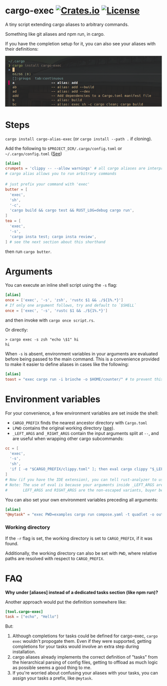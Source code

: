 # cargo-exec [![Crates.io](https://img.shields.io/crates/v/cargo-alias-exec)](https://crates.io/crates/cargo-alias-exec) [![License](https://img.shields.io/github/license/squirreljetpack/cargo-exec)](https://github.com/squirreljetpack/cargo-exec/blob/main/LICENSE)

A tiny script extending cargo aliases to arbitrary commands.

Something like git aliases and npm run, in cargo.

If you have the completion setup for it, you can also see your aliases with their definitions:

![cargo completions](screen.png)

# Steps

`cargo install cargo-alias-exec` (or `cargo install --path .` if cloning).

Add the following to `$PROJECT_DIR/.cargo/config.toml` or `~/.cargo/config.toml` ([See](https://doc.rust-lang.org/cargo/reference/config.html))

```toml
[alias]
crumpets = 'clippy -- --allow warnings' # all cargo aliases are interpreted as cargo subcommands
# cargo alias allows you to run arbitrary commands

# just prefix your command with 'exec'
butter = [
  'exec',
  'sh',
  '-c',
  'cargo build && cargo test && RUST_LOG=debug cargo run',
]
tea = [
  'exec',
  '-s',
  'cargo insta test; cargo insta review',
] # see the next section about this shorthand
```

then run `cargo butter`.

# Arguments

You can execute an inline shell script using the `-s` flag:

```toml
[alias]
once = ['exec', '-s', 'zsh', 'rustc $1 && ./${1%.*}']
# If only one argument follows, try and default to `$SHELL`
once = ['exec', '-s', 'rustc $1 && ./${1%.*}']
```

and then invoke with `cargo once script.rs`.

Or directly:

```shell
> cargo exec -s zsh "echo \$1" hi
hi
```

When `-s` is absent, environment variables in your arguments are evaluated before being passed to the main command. This is a convenience provided to make it easier to define aliases in cases like the following:

```toml
[alias]
toast = "exec cargo run -i brioche -o $HOME/counter/" # to prevent this behavior, escape $ like so: \$HOME
```

# Environment variables

For your convenience, a few environment variables are set inside the shell:

- `CARGO_PREFIX` finds the nearest ancestor directory with `Cargo.toml`
- `LPWD` contains the original working directory ([see](#working-directory)).
- `_LEFT_ARGS` and `_RIGHT_ARGS` contain the input arguments split at `--`, and are useful when wrapping other cargo subcommands:

```toml
cc = [
  'exec',
  '-s',
  'sh',
  'if [ -e "$CARGO_PREFIX/clippy.toml" ]; then eval cargo clippy "$_LEFT_ARGS" -- -A clippy::uninlined_format_args "$_RIGHT_ARGS"; else cargo check; fi',
]
# Now (if you have the IDE extension), you can tell rust-analyzer to use cc as your custom cargo-check command
# Note: The use of eval is because your arguments inside _LEFT_ARGS are escaped for whitespace-safety
#       LEFT_ARGS and RIGHT_ARGS are the non-escaped variants, buyer beware!
```

You can also set your own environment variables preceding all arguments:

```toml
[alias]
"@mytask" = "exec PWD=examples cargo run compose.yaml -t quadlet -o outputs"
```

### Working directory

If the `-r` flag is set, the working directory is set to `CARGO_PREFIX`, if it was found.

Additionally, the working directory can also be set with `PWD`, where relative paths are resolved with respect to `CARGO_PREFIX`.

# FAQ

**Why under [aliases] instead of a dedicated tasks section (like npm run)?**

Another approach would put the definition somewhere like:

```toml
[tool.cargo-exec]
task = ["echo", "Hello"]
```

But:

1. Although completions for tasks could be defined for cargo-exec, `cargo exec` wouldn't propogate them. Even if they were supported, getting completions for your tasks would involve an extra step during installation.
2. cargo aliases already implements the correct definition of "tasks" from the hierarchical parsing of config files, getting to offload as much logic as possible seems a good thing to me.
3. If you're worried about confusing your aliases with your tasks, you can assign your tasks a prefix, like `@mytask`.
